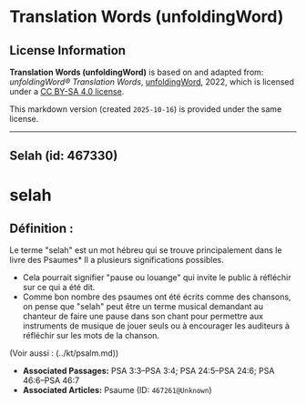 # Translation Words (unfoldingWord)

## License Information

**Translation Words (unfoldingWord)** is based on and adapted from: _unfoldingWord® Translation Words_, [unfoldingWord](https://unfoldingword.org/utw), 2022, which is licensed under a [CC BY-SA 4.0 license](https://creativecommons.org/licenses/by-sa/4.0/legalcode.en).

This markdown version (created `2025-10-16`) is provided under the same license.



--------------------------------

## Selah (id: 467330)

selah
=====

Définition :
------------

Le terme "selah" est un mot hébreu qui se trouve principalement dans le livre des Psaumes\* Il a plusieurs significations possibles.

* Cela pourrait signifier "pause ou louange" qui invite le public à réfléchir sur ce qui a été dit.
* Comme bon nombre des psaumes ont été écrits comme des chansons, on pense que "selah" peut être un terme musical demandant au chanteur de faire une pause dans son chant pour permettre aux instruments de musique de jouer seuls ou à encourager les auditeurs à réfléchir sur les mots de la chanson.

(Voir aussi : (../kt/psalm.md))

* **Associated Passages:** PSA 3:3–PSA 3:4; PSA 24:5–PSA 24:6; PSA 46:6–PSA 46:7
* **Associated Articles:** Psaume (ID: `467261@Unknown`)

